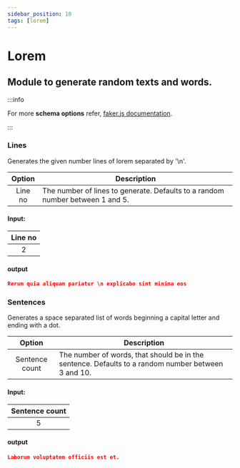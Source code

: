 ```yaml
---
sidebar_position: 10
tags: [lorem]
---
```


# Lorem

## Module to generate random texts and words.

:::info

For more **schema options** refer, [faker.js documentation](https://fakerjs.dev/).

:::

### Lines

Generates the given number lines of lorem separated by '\n'.

| Option  | Description                                                                   |
| :-----: | ----------------------------------------------------------------------------- |
| Line no | The number of lines to generate. Defaults to a random number between 1 and 5. |

#### Input:

| Line no |
| :-----: |
|    2    |

#### output

```json
Rerum quia aliquam pariatur \n explicabo sint minima eos
```

### Sentences

Generates a space separated list of words beginning a capital letter and ending with a dot.

|     Option     | Description                                                                                        |
| :------------: | -------------------------------------------------------------------------------------------------- |
| Sentence count | The number of words, that should be in the sentence. Defaults to a random number between 3 and 10. |

#### Input:

| Sentence count |
| :------------: |
|       5        |

#### output

```json
Laborum voluptatem officiis est et.
```
